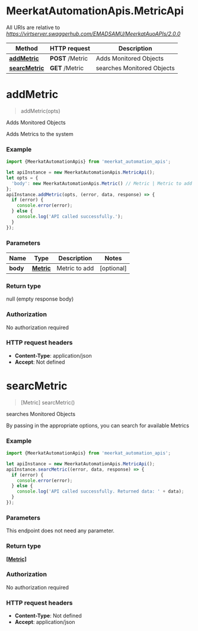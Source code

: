 # MeerkatAutomationApis.MetricApi

All URIs are relative to *https://virtserver.swaggerhub.com/EMADSAMU/MeerkatAuoAPIs/2.0.0*

Method | HTTP request | Description
------------- | ------------- | -------------
[**addMetric**](MetricApi.md#addMetric) | **POST** /Metric | Adds Monitored Objects
[**searcMetric**](MetricApi.md#searcMetric) | **GET** /Metric | searches Monitored Objects

<a name="addMetric"></a>
# **addMetric**
> addMetric(opts)

Adds Monitored Objects

Adds Metrics to the system

### Example
```javascript
import {MeerkatAutomationApis} from 'meerkat_automation_apis';

let apiInstance = new MeerkatAutomationApis.MetricApi();
let opts = { 
  'body': new MeerkatAutomationApis.Metric() // Metric | Metric to add
};
apiInstance.addMetric(opts, (error, data, response) => {
  if (error) {
    console.error(error);
  } else {
    console.log('API called successfully.');
  }
});
```

### Parameters

Name | Type | Description  | Notes
------------- | ------------- | ------------- | -------------
 **body** | [**Metric**](Metric.md)| Metric to add | [optional] 

### Return type

null (empty response body)

### Authorization

No authorization required

### HTTP request headers

 - **Content-Type**: application/json
 - **Accept**: Not defined

<a name="searcMetric"></a>
# **searcMetric**
> [Metric] searcMetric()

searches Monitored Objects

By passing in the appropriate options, you can search for available Metrics 

### Example
```javascript
import {MeerkatAutomationApis} from 'meerkat_automation_apis';

let apiInstance = new MeerkatAutomationApis.MetricApi();
apiInstance.searcMetric((error, data, response) => {
  if (error) {
    console.error(error);
  } else {
    console.log('API called successfully. Returned data: ' + data);
  }
});
```

### Parameters
This endpoint does not need any parameter.

### Return type

[**[Metric]**](Metric.md)

### Authorization

No authorization required

### HTTP request headers

 - **Content-Type**: Not defined
 - **Accept**: application/json

